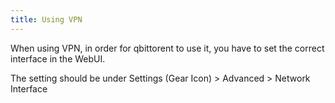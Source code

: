 ```yaml
---
title: Using VPN
---
```


When using VPN, in order for qbittorent to use it, you have to set the correct interface in the WebUI.

The setting should be under Settings (Gear Icon) > Advanced > Network Interface
